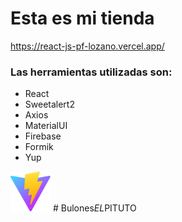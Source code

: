 # Esta es mi tienda
https://react-js-pf-lozano.vercel.app/

### Las herramientas utilizadas son:

- React
- Sweetalert2
- Axios
- MaterialUI
- Firebase
- Formik
- Yup

![Logo de Vite en SVG](public/vite.svg)
#   B u l o n e s _ E L _ P I T U T O 
 
 
